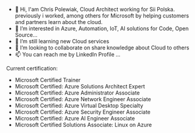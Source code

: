 - 👋 Hi, I'am Chris Polewiak, Cloud Architect working for Sii Polska. previously i worked, among others for Microsoft by helping customers and partners learn about the cloud.
- 👀 I’m interested in Azure, Automation, IoT, AI solutions for Code, Open Source...
- 🌱 I’m still learning new Cloud services
- 💞️ I’m looking to collaborate on share knowledge about Cloud to others
- 📫 You can reach me by LinkedIn Profile ...

Current certification:
- Microsoft Certified Trainer
- Microsoft Certified: Azure Solutions Architect Expert
- Microsoft Certified: Azure Administrator Associate
- Microsoft Certified: Azure Network Engineer Associate
- Microsoft Certified: Azure Virtual Desktop Specialty
- Microsoft Certified: Azure Security Engineer Associate
- Microsoft Certified: Azure AI Engineer Associate
- Microsoft Certified Solutions Associate: Linux on Azure

<!---
ChrisPolewiak/ChrisPolewiak is a ✨ special ✨ repository because its `README.md` (this file) appears on your GitHub profile.
You can click the Preview link to take a look at your changes.
--->

